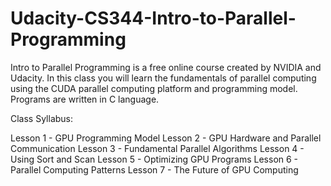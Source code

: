 # Udacity-CS344-Intro-to-Parallel-Programming

Intro to Parallel Programming is a free online course created by NVIDIA and Udacity. In this class you will learn the fundamentals of parallel computing using the CUDA parallel computing platform and programming model. Programs are written in C language.

Class Syllabus:

Lesson 1 - GPU Programming Model
Lesson 2 - GPU Hardware and Parallel Communication
Lesson 3 - Fundamental Parallel Algorithms
Lesson 4 - Using Sort and Scan
Lesson 5 - Optimizing GPU Programs
Lesson 6 - Parallel Computing Patterns
Lesson 7 - The Future of GPU Computing

